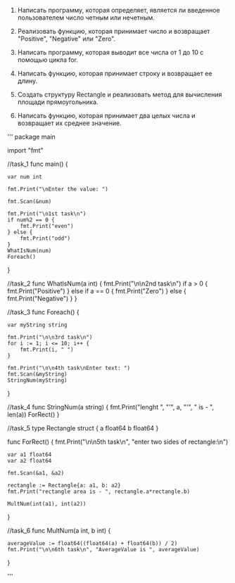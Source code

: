 1. Написать программу, которая определяет, является ли введенное пользователем число четным или нечетным.

2. Реализовать функцию, которая принимает число и возвращает "Positive", "Negative" или "Zero".

3. Написать программу, которая выводит все числа от 1 до 10 с помощью цикла for.

4. Написать функцию, которая принимает строку и возвращает ее длину.

5. Создать структуру Rectangle и реализовать метод для вычисления площади прямоугольника.

6. Написать функцию, которая принимает два целых числа и возвращает их среднее значение.

'''
  package main
  
  import "fmt"
  
  //task_1
  func main() {
  
  	var num int
  
  	fmt.Print("\nEnter the value: ")
  
  	fmt.Scan(&num)
  
  	fmt.Print("\n1st task\n")
  	if num%2 == 0 {
  		fmt.Print("even")
  	} else {
  		fmt.Print("odd")
  	}
  	WhatIsNum(num)
  	Foreach()
  }
  
  //task_2
  func WhatIsNum(a int) {
  	fmt.Print("\n\n2nd task\n")
  	if a > 0 {
  		fmt.Print("Positive")
  	} else if a == 0 {
  		fmt.Print("Zero")
  	} else {
  		fmt.Print("Negative")
  	}
  }
  
  //task_3
  func Foreach() {
  
  	var myString string
  
  	fmt.Print("\n\n3rd task\n")
  	for i := 1; i <= 10; i++ {
  		fmt.Print(i, " ")
  	}
  
  	fmt.Print("\n\n4th task\nEnter text: ")
  	fmt.Scan(&myString)
  	StringNum(myString)
  }
  
  //task_4
  func StringNum(a string) {
  	fmt.Print("lenght ", "'", a, "'", " is - ", len(a))
  	ForRect()
  }
  
  //task_5
  type Rectangle struct {
  	a float64
  	b float64
  }
  
  func ForRect() {
  	fmt.Print("\n\n5th task\n", "enter two sides of rectangle:\n")
  
  	var a1 float64
  	var a2 float64
  
  	fmt.Scan(&a1, &a2)
  
  	rectangle := Rectangle{a: a1, b: a2}
  	fmt.Print("rectangle area is - ", rectangle.a*rectangle.b)
  
  	MultNum(int(a1), int(a2))
  }
  
  //task_6
  func MultNum(a int, b int) {
  
  	averageValue := float64((float64(a) + float64(b)) / 2)
  	fmt.Print("\n\n6th task\n", "AverageValue is ", averageValue)
  
  }

'''
